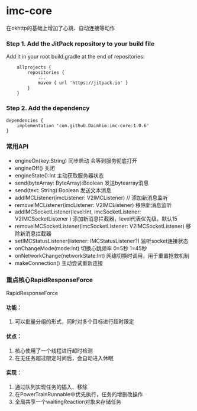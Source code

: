# imc-core

在okhttp的基础上增加了心跳、自动连接等动作

### Step 1. Add the JitPack repository to your build file
Add it in your root build.gradle at the end of repositories:
```
	allprojects {
		repositories {
			...
			maven { url 'https://jitpack.io' }
		}
	}
```
### Step 2. Add the dependency
```
dependencies {
	implementation 'com.github.Daimhim:imc-core:1.0.6'
}
```
### 常用API
+ engineOn(key:String) 同步启动 会等到服务彻底打开
+ engineOff() 关闭
+ engineState():Int 主动获取服务器状态
+ send(byteArray: ByteArray):Boolean  发送bytearray消息
+ send(text: String):Boolean 发送文本消息
+ addIMCListener(imcListener: V2IMCListener) // 添加新消息监听
+ removeIMCListener(imcListener: V2IMCListener) 移除新消息监听
+ addIMCSocketListener(level:Int, imcSocketListener: V2IMCSocketListener    ) 添加新消息拦截器，level代表优先级。默认15
+ removeIMCSocketListener(imcSocketListener: V2IMCSocketListener) 移除新消息拦截器
+ setIMCStatusListener(listener: IMCStatusListener?)  监听socket连接状态
+ onChangeMode(mode:Int) 切换心跳频率 0=5秒  1=45秒
+ onNetworkChange(networkState:Int) 网络切换时调用，用于重置抢救机制
+ makeConnection() 主动尝试重新连接
### 重点核心RapidResponseForce
RapidResponseForce
#### 功能：
1. 可以批量分组的形式，同时对多个目标进行超时限定
#### 优点：
1. 核心使用了一个线程进行超时检测
2. 在无任务超过限定时间后，会自动进入休眠
#### 实现：
1. 通过队列实现任务的插入、移除
2. 在PowerTrainRunnable中优先执行，任务的增删改操作
3. 全局共享一个waitingReaction对象来存储任务

